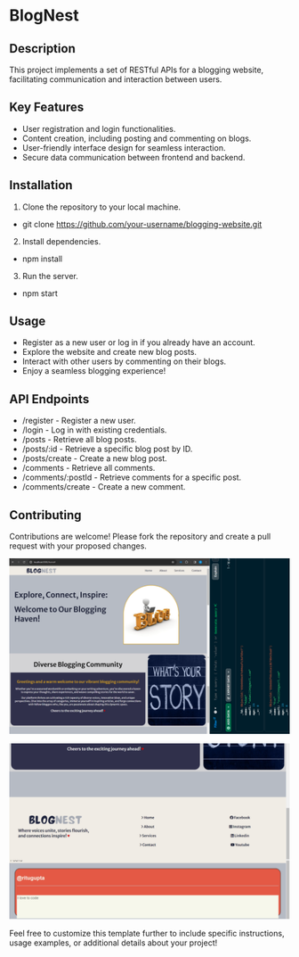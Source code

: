 # BlogNest

## Description
This project implements a set of RESTful APIs for a blogging website, facilitating communication and interaction between users.

## Key Features
- User registration and login functionalities.
- Content creation, including posting and commenting on blogs.
- User-friendly interface design for seamless interaction.
- Secure data communication between frontend and backend.

## Installation
1. Clone the repository to your local machine.
- git clone https://github.com/your-username/blogging-website.git
2. Install dependencies.
- npm install
3. Run the server.
- npm start

## Usage
- Register as a new user or log in if you already have an account.
- Explore the website and create new blog posts.
- Interact with other users by commenting on their blogs.
- Enjoy a seamless blogging experience!

## API Endpoints
- /register - Register a new user.
- /login - Log in with existing credentials.
- /posts - Retrieve all blog posts.
- /posts/:id - Retrieve a specific blog post by ID.
- /posts/create - Create a new blog post.
- /comments - Retrieve all comments.
- /comments/:postId - Retrieve comments for a specific post.
- /comments/create - Create a new comment.

## Contributing
Contributions are welcome! Please fork the repository and create a pull request with your proposed changes.

![Image1](./WebsitePhotos/sPOTIFY%20+%20blogweb.png)

![Image2](./WebsitePhotos/sPOTIFY%20+%20blogweb%20(1).png)

Feel free to customize this template further to include specific instructions, usage examples, or additional details about your project!

